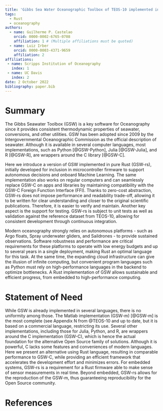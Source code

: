 ```yaml
---
title: 'Gibbs Sea Water Oceanographic Toolbox of TEOS-10 implemented in Rust'
tags:
  - Rust
  - oceanography
authors:
  - name: Guilherme P. Castelao
    orcid: 0000-0002-6765-0708
    affiliation: 1 # (Multiple affiliations must be quoted)
  - name: Luiz Irber
    orcid: 0000-0003-4371-9659
    affiliation: 2
affiliations:
 - name: Scripps Institution of Oceanography
   index: 1
 - name: UC Davis
   index: 2
date: 2 October 2022
bibliography: paper.bib
---
```


# Summary

The Gibbs Seawater Toolbox (GSW) is a key software for Oceanography since it
provides consistent thermodynamic properties of seawater, conversions, and
other utilities. GSW has been adopted since 2009 by the Intergovernmental
Oceanographic Commission as the official description of seawater. Although it
is available in several computer languages, most implementations, such as
Python [@GSW-Python], Julia [@GSW-Julia], and R [@GSW-R], are wrappers around the C library [@GSW-C].

Here we introduce a version of GSW implemented in pure Rust (GSW-rs),
initially developed for inclusion in microcontroller firmware to support
autonomous decisions and onboard Machine Learning. The same implementation
also works on regular computers and can seamlessly replace GSW-C on apps and
libraries by maintaining compatibility with the GSW-C Foreign Function
Interface (FFI). Thanks to zero-cost abstraction, GSW-rs does not impose
performance and readability trade-off, allowing it to be written for clear
understanding and closer to the original scientific publications. Therefore,
it is easier to verify and maintain. Another key aspect is the support for
testing. GSW-rs is subject to unit tests as well as validation against the
reference dataset from TEOS-10, allowing for consistent development through
continuous integration.

Modern oceanography strongly relies on autonomous platforms - such as Argo
floats, Spray underwater gliders, and Saildrones - to provide sustained
observations. Software robustness and performance are critical requirements
for these platforms to operate with low energy budgets and up to several years
in a single deployment, making Rust an optimal language for this task. At the
same time, the expanding cloud infrastructure can give the illusion of
infinite computing, but convenient program languages such as Python must rely
on high-performance languages in the backend to optimize bottlenecks. A Rust
implementation of GSW allows sustainable and efficient progress, from embedded
to high-performance computing.

# Statement of Need

While GSW is already implemented in several languages, there is no uniformity
among those. The Matlab implementation (GSW-m) [@GSW-m] is the most
complete (see Appendix N from @TEOS-10 and up to date, but it is based
on a commercial language, restricting its use. Several other implementations,
including those for Julia, Python, and R, are wrappers around the
C implementation (GSW-C), which is hence the actual foundation for the
alternative Open Source family of solutions. Although it is powerful, C lacks
some features and conveniences of modern languages. Here we present an
alternative using Rust language, resulting in comparable performance to GSW-C,
while providing an efficient framework that accelerates the development effort
and minimizes errors. For embedded systems, GSW-rs is a requirement for a
Rust firmware able to make sense of sensor measurements in real time. Beyond
embedded, GSW-rs allows for the reproduction of the GSW-m, thus guaranteeing
reproducibility for the Open Source community.

# References
